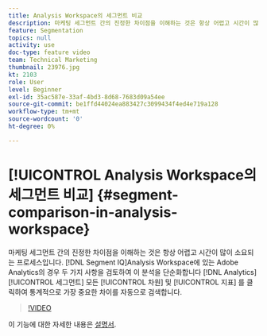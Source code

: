 ```yaml
---
title: Analysis Workspace의 세그먼트 비교
description: 마케팅 세그먼트 간의 진정한 차이점을 이해하는 것은 항상 어렵고 시간이 많이 소요되는 프로세스입니다. Adobe Analytics에 있는 Analysis Workspace의 일부인 세그먼트 IQ는 모든 차원 및 지표에서 두 Analytics 세그먼트를 검사하여 통계적으로 가장 중요한 차이를 자동으로 발견하여 이 분석을 단순화합니다.
feature: Segmentation
topics: null
activity: use
doc-type: feature video
team: Technical Marketing
thumbnail: 23976.jpg
kt: 2103
role: User
level: Beginner
exl-id: 35ac587e-33af-4bd3-8d68-7683d09a54ee
source-git-commit: be1ffd44024ea883427c3099434f4ed4e719a128
workflow-type: tm+mt
source-wordcount: '0'
ht-degree: 0%

---
```


# [!UICONTROL Analysis Workspace의 세그먼트 비교] {#segment-comparison-in-analysis-workspace}

마케팅 세그먼트 간의 진정한 차이점을 이해하는 것은 항상 어렵고 시간이 많이 소요되는 프로세스입니다. [!DNL Segment IQ]Analysis Workspace에 있는 Adobe Analytics의 경우 두 가지 사항을 검토하여 이 분석을 단순화합니다 [!DNL Analytics] [!UICONTROL 세그먼트] 모든 [!UICONTROL 차원] 및 [!UICONTROL 지표] 를 클릭하여 통계적으로 가장 중요한 차이를 자동으로 검색합니다.

>[!VIDEO](https://video.tv.adobe.com/v/23976/?quality=12)

이 기능에 대한 자세한 내용은 [설명서](https://experienceleague.adobe.com/docs/analytics/analyze/analysis-workspace/panels/segment-comparison/segment-comparison.html?lang=en).
